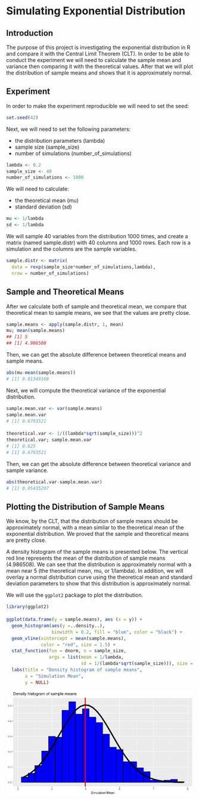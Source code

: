 # Simulating Exponential Distribution

## Introduction

The purpose of this project is investigating the exponential distribution in R and compare it with the Central Limit Theorem (CLT). In order to be able to conduct the experiment we will need to calculate the sample mean and variance then comparing it with the theoretical values. After that we will plot the distribution of sample means and shows that it is approximately normal.

## Experiment

In order to make the experiment reproducible we will need to set the seed:

```R
set.seed(42)
```

Next, we will need to set the following parameters:
- the distribution parameters (lambda)
- sample size (sample_size)
- number of simulations (number_of_simulations)

```R
lambda <- 0.2
sample_size <- 40
number_of_simulations <- 1000
```

We will need to calculate:
- the theoretical mean (mu)
- standard deviation (sd)

```R
mu <- 1/lambda
sd <- 1/lambda
```

We will sample 40 variables from the distribution 1000 times, and create a matrix (named sample.distr) with 40 columns and 1000 rows. Each row is a simulation and the columns are the sample variables.

```R
sample.distr <- matrix(
  data = rexp(sample_size*number_of_simulations,lambda), 
  nrow = number_of_simulations)
```

## Sample and Theoretical Means


After we calculate both of sample and theoretical mean, we compare that theoretical mean to sample means, we see that the values are pretty close.

```R
sample.means <- apply(sample.distr, 1, mean)
mu; mean(sample.means)
## [1] 5
## [1] 4.986508
```

Then, we can get the absolute difference between theoretical means and sample means.

```R
abs(mu-mean(sample.means))
# [1] 0.01349168
```

Next, we will compute the theoretical variance of the exponential distribution.

```R
sample.mean.var <- var(sample.means)
sample.mean.var
# [1] 0.6793521

theoretical.var <- 1/((lambda*sqrt(sample_size)))^2
theoretical.var; sample.mean.var
# [1] 0.625
# [1] 0.6793521
```

Then, we can get the absolute difference between theoretical variance and sample variance.

```R
abs(theoretical.var-sample.mean.var)
# [1] 0.05435207
```

## Plotting the Distribution of Sample Means


We know, by the CLT, that the distribution of sample means should be approximately normal, with a mean similar to the theoretical mean of the exponential distribution. We proved that the sample and theoretical means are pretty close.

A density histogram of the sample means is presented below. The vertical red line represents the mean of the distribution of sample means (4.986508). We can see that the distribution is approximately normal with a mean near 5 (the theoretical mean, mu, or 1/lambda). In addition, we will overlay a normal distribution curve using the theoretical mean and standard deviation parameters to show that this distribution is approximately normal.

We will use the `ggplot2` package to plot the distribution.

```R
library(ggplot2)

ggplot(data.frame(y = sample.means), aes (x = y)) +
  geom_histogram(aes(y =..density..),
                 binwidth = 0.2, fill = "blue", color = "black") +
  geom_vline(xintercept = mean(sample.means), 
             color = "red", size = 1.5) +
  stat_function(fun = dnorm, n = sample_size, 
                args = list(mean = 1/lambda, 
                            sd = 1/(lambda*sqrt(sample_size))), size = 2) +
  labs(title = "Density histogram of sample means",
       x = "Simulation Mean",
       y = NULL)
```

![Drag Racing](img/sample-means.png)
